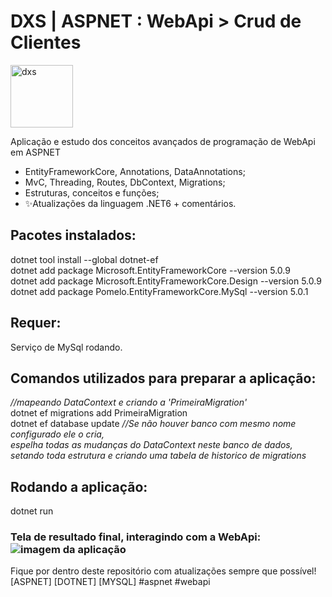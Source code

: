 # DXS | ASPNET : WebApi > Crud de Clientes
<img src="https://dataxstudios.com.br/assets/images/logo_DXS_400_190.png" alt="dxs" width="100"/> 

Aplicação e estudo dos conceitos avançados de programação de WebApi em ASPNET

- EntityFrameworkCore, Annotations, DataAnnotations;
- MvC, Threading, Routes, DbContext, Migrations;
- Estruturas, conceitos e funções;
- ✨Atualizações da linguagem .NET6 + comentários.

## Pacotes instalados:
dotnet tool install --global dotnet-ef<br>
dotnet add package Microsoft.EntityFrameworkCore --version 5.0.9<br>
dotnet add package Microsoft.EntityFrameworkCore.Design --version 5.0.9<br>
dotnet add package Pomelo.EntityFrameworkCore.MySql --version 5.0.1

## Requer:
Serviço de MySql rodando.

## Comandos utilizados para preparar a aplicação:
_//mapeando DataContext e criando a 'PrimeiraMigration'_<br>
dotnet ef migrations add PrimeiraMigration<br>
dotnet ef database update _//Se não houver banco com mesmo nome configurado ele o cria, <br>
espelha todas as mudanças do DataContext neste banco de dados,<br>
setando toda estrutura e criando uma tabela de historico de migrations_

## Rodando a aplicação:
dotnet run

### Tela de resultado final, interagindo com a WebApi:<br>![imagem da aplicação](https://dataxstudios.com.br/assets/images/github/aspnet_webapi_crud_clients_1.PNG)
Fique por dentro deste repositório com atualizações sempre que possível!<br>[ASPNET] [DOTNET] [MYSQL] #aspnet #webapi
